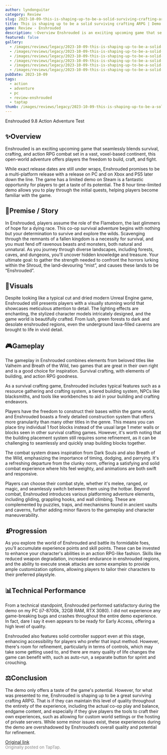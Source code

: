 ```yaml
---
author: lyndonguitar
category: Review
slug: 2023-10-09-this-is-shaping-up-to-be-a-solid-surviving-crafting-arpg-demo-review-enshrouded
title: This is shaping up to be a solid surviving crafting ARPG | Demo Review - Enshrouded
game: Review - Enshrouded
description: ✨Overview Enshrouded is an exciting upcoming game that seamlessly blends survival, crafting, and action RPG combat set in a vast, voxel-based continent, this open-world adventure offers players the freedom to build, craft, and fight.
featured: false
gallery:
  - /images/reviews/legacy/2023-10-09-this-is-shaping-up-to-be-a-solid-surviving-crafting-arpg--demo-review---enshrouded-0.avif
  - /images/reviews/legacy/2023-10-09-this-is-shaping-up-to-be-a-solid-surviving-crafting-arpg--demo-review---enshrouded-1.avif
  - /images/reviews/legacy/2023-10-09-this-is-shaping-up-to-be-a-solid-surviving-crafting-arpg--demo-review---enshrouded-2.avif
  - /images/reviews/legacy/2023-10-09-this-is-shaping-up-to-be-a-solid-surviving-crafting-arpg--demo-review---enshrouded-3.avif
  - /images/reviews/legacy/2023-10-09-this-is-shaping-up-to-be-a-solid-surviving-crafting-arpg--demo-review---enshrouded-4.avif
  - /images/reviews/legacy/2023-10-09-this-is-shaping-up-to-be-a-solid-surviving-crafting-arpg--demo-review---enshrouded-5.avif
pubDate: 2023-10-09
tags:
  - action
  - adventure
  - pc
  - review-enshrouded
  - taptap
thumb: /images/reviews/legacy/2023-10-09-this-is-shaping-up-to-be-a-solid-surviving-crafting-arpg--demo-review---enshrouded-0.avif
---
```


Enshrouded
9.8
Action
Adventure
Test


## ✨Overview
Enshrouded is an exciting upcoming game that seamlessly blends survival, crafting, and action RPG combat set in a vast, voxel-based continent, this open-world adventure offers players the freedom to build, craft, and fight.

While exact release dates are still under wraps, Enshrouded promises to be a multi-platform release with a release on PC and on Xbox and PS5 later down the line. The game has a limited demo on Steam is a fantastic opportunity for players to get a taste of its potential. The 8 hour time-limited demo allows you to play through the initial quests, helping players become familiar with the game.


## 📖Premise / Story
In Enshrouded, players assume the role of the Flameborn, the last glimmers of hope for a dying race. This co-op survival adventure begins with nothing but your determination to survive and explore the wilds. Scavenging through the remnants of a fallen kingdom is a necessity for survival, and you must fend off ravenous beasts and monsters, both natural and unnatural. As you journey through diverse landscapes, including forests, caves, and dungeons, you'll uncover hidden knowledge and treasure. Your ultimate goal: to gather the strength needed to confront the horrors lurking within the Shroud, the land-devouring “mist”, and causes these lands to be “Enshrouded”.


## 🎨Visuals
Despite looking like a typical cut and dried modern Unreal Engine game, Enshrouded still presents players with a visually stunning world that showcases meticulous attention to detail. The lighting effects are enchanting, the stylized character models intricately designed, and the game world is beautifully crafted. From lush, green forests to dark and desolate enshrouded regions, even the underground lava-filled caverns are brought to life in vivid detail.


## 🎮Gameplay
The gameplay in Enshrouded combines elements from beloved titles like Valheim and Breath of the Wild, two games that are great in their own right and is a good choice for inspiration. Survival crafting, with elements of building, and action RPG goodness.

As a survival crafting game, Enshrouded includes typical features such as a resource gathering and crafting system, a tiered building system, NPCs like blacksmiths, and tools like workbenches to aid in your building and crafting endeavors.

Players have the freedom to construct their bases within the game world, and Enshrouded boasts a finely detailed construction system that offers more granularity than many other titles in the genre. This means you can place tiny individual 1 foot blocks instead of the usual large 1 meter walls or blocks seen in other survival crafting games. However, it's worth noting that the building placement system still requires some refinement, as it can be challenging to seamlessly and quickly snap building blocks together.

The combat system draws inspiration from Dark Souls and also Breath of the Wild, emphasizing the importance of timing, dodging, and parrying. It's a refreshing departure from the clunky norm, offering a satisfying and solid combat experience where hits feel weighty, and animations are both swift and responsive.

Players can choose their combat style, whether it's melee, ranged, or magic, and seamlessly switch between them using the hotbar. Beyond combat, Enshrouded introduces various platforming adventure elements, including gliding, grappling hooks, and wall climbing. These are complemented by puzzles, traps, and mechanisms found in ancient vaults and caverns, further adding minor flavors to the gameplay and character maneuverability.


## ⏫Progression
As you explore the world of Enshrouded and battle its formidable foes, you'll accumulate experience points and skill points. These can be invested to enhance your character's abilities in an action RPG-like fashion. Skills like reduced weapon degradation, increased endurance in enshrouded regions, and the ability to execute sneak attacks are some examples to provide ample customization options, allowing players to tailor their characters to their preferred playstyle.


## 📊Technical Performance
From a technical standpoint, Enshrouded performed satisfactory during the demo on my PC (i7-8700k, 32GB RAM, RTX 3080). I did not experience any game-breaking bugs and crashes throughout the entire demo experience. In fact, dare I say it even appears to be ready for Early Access, offering a high level of quality.

Enshrouded also features solid controller support even at this stage, enhancing accessibility for players who prefer that input method. However, there's room for refinement, particularly in terms of controls, which may take some getting used to, and there are many quality of life changes the game can benefit with, such as auto-run, a separate button for sprint and crouching.


## ⚖️Conclusion
The demo only offers a taste of the game's potential. However, for what was presented to me, Enshrouded is shaping up to be a great surviving crafting ARPG. That is if they can maintain this level of quality throughout the entirety of the experience, including the actual co-op play and balance, endgame content, and especially if they give players the tools to craft their own experiences, such as allowing for custom world settings or the hosting of private servers. While some minor issues exist, these experiences during the demo are overshadowed by Enshrouded’s overall quality and potential for refinement.

[Original link](https://www.taptap.io/post/6407543)<br><span style="font-size: 0.95em; color: #888;">Originally posted on TapTap.</span>